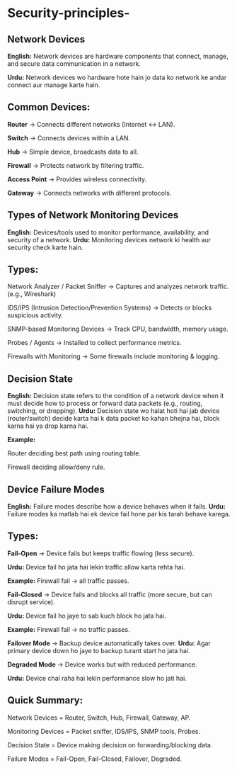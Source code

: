 # Security-principles-

## Network Devices

**English:** Network devices are hardware components that connect, manage, and secure data communication in a network.

**Urdu:** Network devices wo hardware hote hain jo data ko network ke andar connect aur manage karte hain.

## Common Devices:

**Router** → Connects different networks (Internet ↔ LAN).

**Switch** → Connects devices within a LAN.

**Hub** → Simple device, broadcasts data to all.

**Firewall** → Protects network by filtering traffic.

**Access Point** → Provides wireless connectivity.

**Gateway** → Connects networks with different protocols.

## Types of Network Monitoring Devices

**English:** Devices/tools used to monitor performance, availability, and security of a network.
**Urdu:** Monitoring devices network ki health aur security check karte hain.

## Types:

Network Analyzer / Packet Sniffer → Captures and analyzes network traffic. (e.g., Wireshark)

IDS/IPS (Intrusion Detection/Prevention Systems) → Detects or blocks suspicious activity.

SNMP-based Monitoring Devices → Track CPU, bandwidth, memory usage.

Probes / Agents → Installed to collect performance metrics.

Firewalls with Monitoring → Some firewalls include monitoring & logging.

## Decision State

**English:** Decision state refers to the condition of a network device when it must decide how to process or forward data packets (e.g., routing, switching, or dropping).
**Urdu:** Decision state wo halat hoti hai jab device (router/switch) decide karta hai k data packet ko kahan bhejna hai, block karna hai ya drop karna hai.

**Example:**

Router deciding best path using routing table.

Firewall deciding allow/deny rule.

## Device Failure Modes

**English:** Failure modes describe how a device behaves when it fails.
**Urdu:** Failure modes ka matlab hai ek device fail hone par kis tarah behave karega.

## Types:

**Fail-Open** → Device fails but keeps traffic flowing (less secure).

**Urdu:** Device fail ho jata hai lekin traffic allow karta rehta hai.

**Example:** Firewall fail → all traffic passes.

**Fail-Closed** → Device fails and blocks all traffic (more secure, but can disrupt service).

**Urdu:** Device fail ho jaye to sab kuch block ho jata hai.

**Example:** Firewall fail → no traffic passes.

**Failover Mode** → Backup device automatically takes over.
**Urdu:** Agar primary device down ho jaye to backup turant start ho jata hai.

**Degraded Mode** → Device works but with reduced performance.

**Urdu:** Device chal raha hai lekin performance slow ho jati hai.

## Quick Summary:

Network Devices = Router, Switch, Hub, Firewall, Gateway, AP.

Monitoring Devices = Packet sniffer, IDS/IPS, SNMP tools, Probes.

Decision State = Device making decision on forwarding/blocking data.

Failure Modes = Fail-Open, Fail-Closed, Failover, Degraded.
